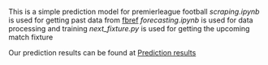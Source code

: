 This is a simple prediction model for premierleague football
*scraping.ipynb* is used for getting past data from [fbref](https://fbref.com)
*forecasting.ipynb* is used for data processing and training
*next_fixture.py* is used for getting the upcoming match fixture

Our prediction results can be found at [Prediction results](./code/README.md)

